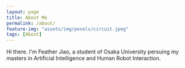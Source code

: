 ```yaml
---
layout: page
title: About Me
permalink: /about/
feature-img: "assets/img/pexels/circuit.jpeg"
tags: [About]
---
```


Hi there. I'm Feather Jiao, a student of Osaka University persuing my masters in Artificial Intelligence and Human Robot Interaction.
